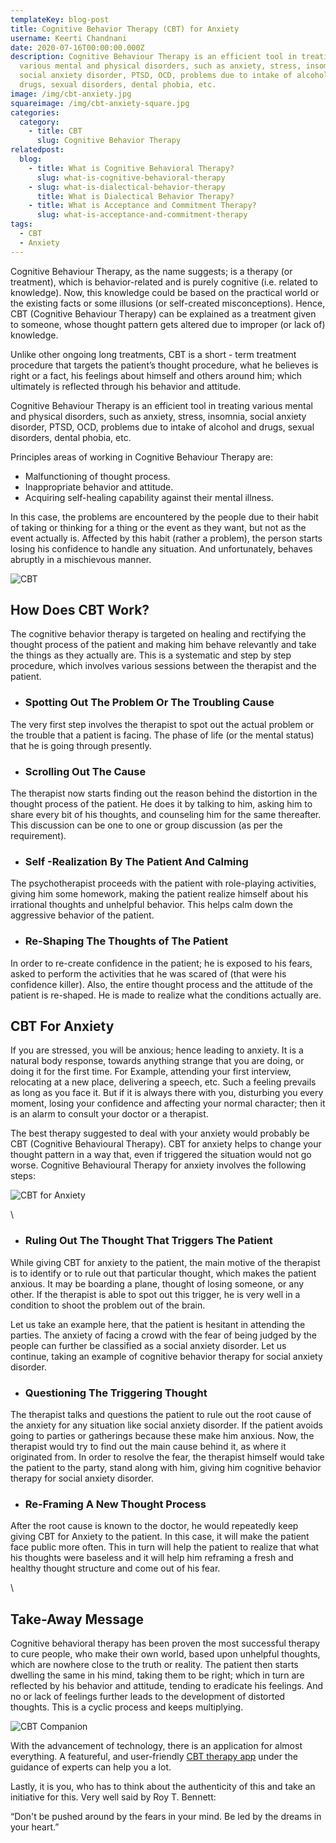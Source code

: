 ```yaml
---
templateKey: blog-post
title: Cognitive Behavior Therapy (CBT) for Anxiety
username: Keerti Chandnani
date: 2020-07-16T00:00:00.000Z
description: Cognitive Behaviour Therapy is an efficient tool in treating
  various mental and physical disorders, such as anxiety, stress, insomnia,
  social anxiety disorder, PTSD, OCD, problems due to intake of alcohol and
  drugs, sexual disorders, dental phobia, etc.
image: /img/cbt-anxiety.jpg
squareimage: /img/cbt-anxiety-square.jpg
categories:
  category:
    - title: CBT
      slug: Cognitive Behavior Therapy
relatedpost:
  blog:
    - title: What is Cognitive Behavioral Therapy?
      slug: what-is-cognitive-behavioral-therapy
    - slug: what-is-dialectical-behavior-therapy
      title: What is Dialectical Behavior Therapy?
    - title: What is Acceptance and Commitment Therapy?
      slug: what-is-acceptance-and-commitment-therapy
tags:
  - CBT
  - Anxiety
---
```

<!--StartFragment-->

Cognitive Behaviour Therapy, as the name suggests; is a therapy (or treatment), which is behavior-related and is purely cognitive (i.e. related to knowledge). Now, this knowledge could be based on the practical world or the existing facts or some illusions (or self-created misconceptions). Hence, CBT (Cognitive Behaviour Therapy) can be explained as a treatment given to someone, whose thought pattern gets altered due to improper (or lack of) knowledge.

Unlike other ongoing long treatments, CBT is a short - term treatment procedure that targets the patient’s thought procedure, what he believes is right or a fact, his feelings about himself and others around him; which ultimately is reflected through his behavior and attitude.

Cognitive Behaviour Therapy is an efficient tool in treating various mental and physical disorders, such as anxiety, stress, insomnia, social anxiety disorder, PTSD, OCD, problems due to intake of alcohol and drugs, sexual disorders, dental phobia, etc.

Principles areas of working in Cognitive Behaviour Therapy are:

* Malfunctioning of thought process.
* Inappropriate behavior and attitude.
* Acquiring self-healing capability against their mental illness.

In this case, the problems are encountered by the people due to their habit of taking or thinking for a thing or the event as they want, but not as the event actually is. Affected by this habit (rather a problem), the person starts losing his confidence to handle any situation. And unfortunately, behaves abruptly in a mischievous manner.

![CBT ](/img/cbt-3.png "CBT")

<!--StartFragment-->

## How Does CBT Work?

The cognitive behavior therapy is targeted on healing and rectifying the thought process of the patient and making him behave relevantly and take the things as they actually are. This is a systematic and step by step procedure, which involves various sessions between the therapist and the patient.

* ### Spotting Out The Problem Or The Troubling Cause

The very first step involves the therapist to spot out the actual problem or the trouble that a patient is facing. The phase of life (or the mental status) that he is going through presently.

* ### Scrolling Out The Cause

The therapist now starts finding out the reason behind the distortion in the thought process of the patient. He does it by talking to him, asking him to share every bit of his thoughts, and counseling him for the same thereafter. This discussion can be one to one or group discussion (as per the requirement).

* ### Self -Realization By The Patient And Calming

The psychotherapist proceeds with the patient with role-playing activities, giving him some homework, making the patient realize himself about his irrational thoughts and unhelpful behavior. This helps calm down the aggressive behavior of the patient.

* ### Re-Shaping The Thoughts of The Patient

In order to re-create confidence in the patient; he is exposed to his fears, asked to perform the activities that he was scared of (that were his confidence killer). Also, the entire thought process and the attitude of the patient is re-shaped. He is made to realize what the conditions actually are.

<!--StartFragment-->

## CBT For Anxiety

If you are stressed, you will be anxious; hence leading to anxiety. It is a natural body response, towards anything strange that you are doing, or doing it for the first time. For Example, attending your first interview, relocating at a new place, delivering a speech, etc. Such a feeling prevails as long as you face it. But if it is always there with you, disturbing you every moment, losing your confidence and affecting your normal character; then it is an alarm to consult your doctor or a therapist.

The best therapy suggested to deal with your anxiety would probably be CBT (Cognitive Behavioural Therapy). CBT for anxiety helps to change your thought pattern in a way that, even if triggered the situation would not go worse. Cognitive Behavioural Therapy for anxiety involves the following steps:

![CBT for Anxiety](/img/cbt.jpg "CBT for Anxiety")

<!--EndFragment-->\
<!--StartFragment-->

* ### Ruling Out The Thought That Triggers The Patient

While giving CBT for anxiety to the patient, the main motive of the therapist is to identify or to rule out that particular thought, which makes the patient anxious. It may be boarding a plane, thought of losing someone, or any other. If the therapist is able to spot out this trigger, he is very well in a condition to shoot the problem out of the brain.

Let us take an example here, that the patient is hesitant in attending the parties. The anxiety of facing a crowd with the fear of being judged by the people can further be classified as a social anxiety disorder. Let us continue, taking an example of cognitive behavior therapy for social anxiety disorder.

* ### Questioning The Triggering Thought

The therapist talks and questions the patient to rule out the root cause of the anxiety for any situation like social anxiety disorder. If the patient avoids going to parties or gatherings because these make him anxious. Now, the therapist would try to find out the main cause behind it, as where it originated from. In order to resolve the fear, the therapist himself would take the patient to the party, stand along with him, giving him cognitive behavior therapy for social anxiety disorder.

* ### Re-Framing A New Thought Process

After the root cause is known to the doctor, he would repeatedly keep giving CBT for Anxiety to the patient. In this case, it will make the patient face public more often. This in turn will help the patient to realize that what his thoughts were baseless and it will help him reframing a fresh and healthy thought structure and come out of his fear.

\
<!--StartFragment-->

## Take-Away Message

Cognitive behavioral therapy has been proven the most successful therapy to cure people, who make their own world, based upon unhelpful thoughts, which are nowhere close to the truth or reality. The patient then starts dwelling the same in his mind, taking them to be right; which in turn are reflected by his behavior and attitude, tending to eradicate his feelings. And no or lack of feelings further leads to the development of distorted thoughts. This is a cyclic process and keeps multiplying.

![CBT Companion](/img/cbt_companion_.png "CBT Companion")

<!--EndFragment-->

<!--StartFragment-->

With the advancement of technology, there is an application for almost everything. A featureful, and user-friendly [CBT therapy app](https://www.swasth.co/cbt-companion/) under the guidance of experts can help you a lot.

Lastly, it is you, who has to think about the authenticity of this and take an initiative for this. Very well said by Roy T. Bennett:

“Don't be pushed around by the fears in your mind. Be led by the dreams in your heart.”



<!--EndFragment-->

<!--EndFragment-->

<!--EndFragment-->

<!--EndFragment-->